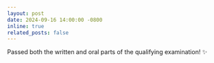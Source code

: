 ```yaml
---
layout: post
date: 2024-09-16 14:00:00 -0800
inline: true
related_posts: false
---
```


Passed both the written and oral parts of the qualifying examination! :sparkles:
